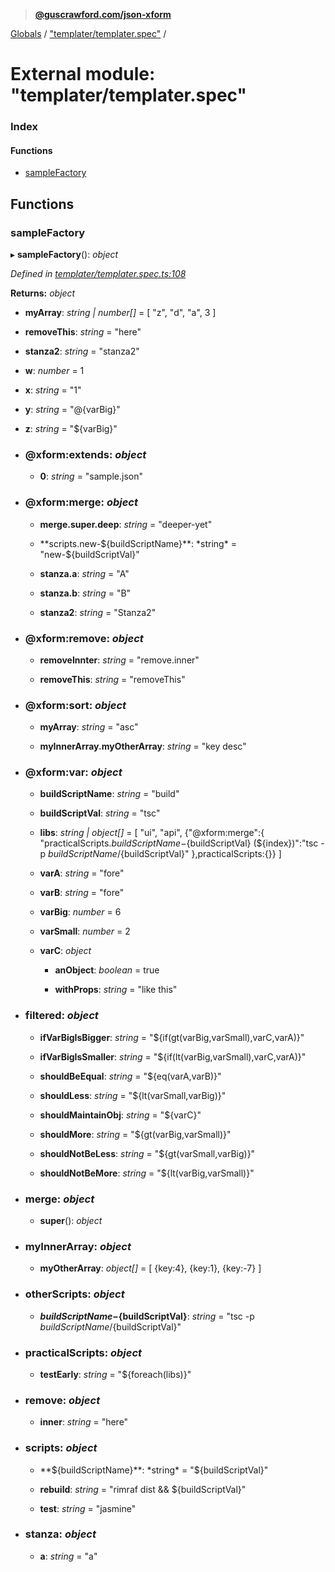 > **[@guscrawford.com/json-xform](../README.md)**

[Globals](../globals.md) / ["templater/templater.spec"](_templater_templater_spec_.md) /

# External module: "templater/templater.spec"

### Index

#### Functions

* [sampleFactory](_templater_templater_spec_.md#samplefactory)

## Functions

###  sampleFactory

▸ **sampleFactory**(): *object*

*Defined in [templater/templater.spec.ts:108](https://github.com/guscrawford-com/json-xform/blob/1d2e823/src/templater/templater.spec.ts#L108)*

**Returns:** *object*

* **myArray**: *string | number[]* = [
            "z",
            "d",
            "a",
            3
        ]

* **removeThis**: *string* = "here"

* **stanza2**: *string* = "stanza2"

* **w**: *number* = 1

* **x**: *string* = "1"

* **y**: *string* = "@{varBig}"

* **z**: *string* = "${varBig}"

* ### **@xform:extends**: *object*

  * **0**: *string* = "sample.json"

* ### **@xform:merge**: *object*

  * **merge.super.deep**: *string* = "deeper-yet"

  * **scripts.new-${buildScriptName}**: *string* = "new-${buildScriptVal}"

  * **stanza.a**: *string* = "A"

  * **stanza.b**: *string* = "B"

  * **stanza2**: *string* = "Stanza2"

* ### **@xform:remove**: *object*

  * **removeInnter**: *string* = "remove.inner"

  * **removeThis**: *string* = "removeThis"

* ### **@xform:sort**: *object*

  * **myArray**: *string* = "asc"

  * **myInnerArray.myOtherArray**: *string* = "key desc"

* ### **@xform:var**: *object*

  * **buildScriptName**: *string* = "build"

  * **buildScriptVal**: *string* = "tsc"

  * **libs**: *string | object[]* = [
                "ui",
                "api",
                {"@xform:merge":{
                    "practicalScripts.${buildScriptName}-${buildScriptVal} (${index})":"tsc -p ${buildScriptName}/${buildScriptVal}"
                },practicalScripts:{}}
            ]

  * **varA**: *string* = "fore"

  * **varB**: *string* = "fore"

  * **varBig**: *number* = 6

  * **varSmall**: *number* = 2

  * **varC**: *object*

    * **anObject**: *boolean* = true

    * **withProps**: *string* = "like this"

* ### **filtered**: *object*

  * **ifVarBigIsBigger**: *string* = "${if(gt(varBig,varSmall),varC,varA)}"

  * **ifVarBigIsSmaller**: *string* = "${if(lt(varBig,varSmall),varC,varA)}"

  * **shouldBeEqual**: *string* = "${eq(varA,varB)}"

  * **shouldLess**: *string* = "${lt(varSmall,varBig)}"

  * **shouldMaintainObj**: *string* = "${varC}"

  * **shouldMore**: *string* = "${gt(varBig,varSmall)}"

  * **shouldNotBeLess**: *string* = "${gt(varSmall,varBig)}"

  * **shouldNotBeMore**: *string* = "${lt(varBig,varSmall)}"

* ### **merge**: *object*

  * **super**(): *object*

* ### **myInnerArray**: *object*

  * **myOtherArray**: *object[]* = [
                {key:4},
                {key:1},
                {key:-7}
            ]

* ### **otherScripts**: *object*

  * **${buildScriptName}-${buildScriptVal}**: *string* = "tsc -p ${buildScriptName}/${buildScriptVal}"

* ### **practicalScripts**: *object*

  * **testEarly**: *string* = "${foreach(libs)}"

* ### **remove**: *object*

  * **inner**: *string* = "here"

* ### **scripts**: *object*

  * **${buildScriptName}**: *string* = "${buildScriptVal}"

  * **rebuild**: *string* = "rimraf dist && ${buildScriptVal}"

  * **test**: *string* = "jasmine"

* ### **stanza**: *object*

  * **a**: *string* = "a"